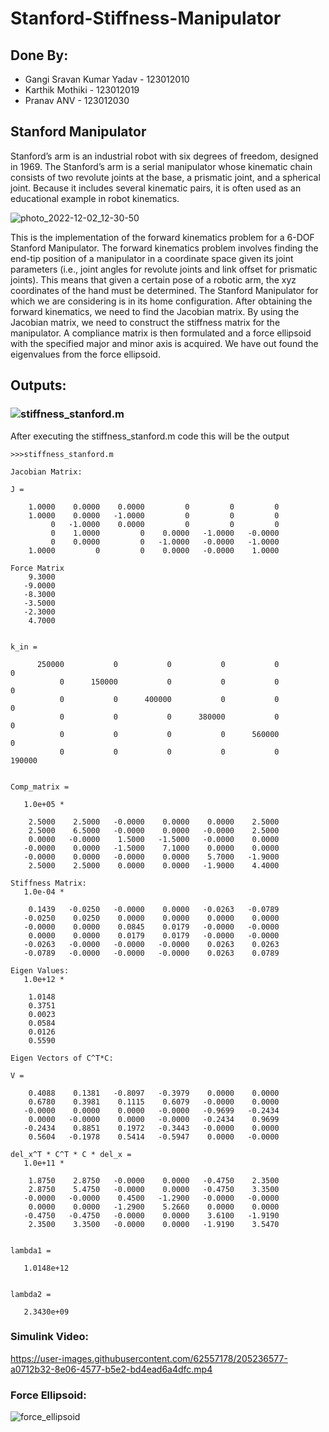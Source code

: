 # Stanford-Stiffness-Manipulator

## Done By: 
- Gangi Sravan Kumar Yadav - 123012010
- Karthik Mothiki - 123012019
- Pranav ANV - 123012030

## Stanford Manipulator
Stanford’s arm is an industrial robot with six degrees of freedom, designed in 1969. The Stanford’s arm is a serial manipulator whose kinematic chain consists of two revolute joints at the base, a prismatic joint, and a spherical joint. Because it includes several kinematic pairs, it is often used as an educational example in robot kinematics.

![photo_2022-12-02_12-30-50](https://user-images.githubusercontent.com/62557178/205234556-b4364210-5383-421a-a0e8-10341d2370c5.jpg)

This is the implementation of the forward kinematics problem for a 6-DOF Stanford Manipulator. The forward kinematics problem involves finding the end-tip position of a manipulator in a coordinate space given its joint parameters (i.e., joint angles for revolute joints and link offset for prismatic joints). This means that given a certain pose of a robotic arm, the xyz coordinates of the hand must be determined. The Stanford Manipulator for which we are considering is in its home configuration.
After obtaining the forward kinematics, we need to find the Jacobian matrix. By using the Jacobian matrix, we need to construct the stiffness matrix for the manipulator. A compliance matrix is then formulated and a force ellipsoid with the specified major and minor axis is acquired. We have out found the eigenvalues from the force ellipsoid.

## Outputs:

### ![stiffness_stanford.m](https://github.com/KarthikMothiki/Stanford-Stiffness-Manipulator/blob/main/matlab-codes/stanford_stiffness.m)
After executing the stiffness_stanford.m code this will be the output

```
>>>stiffness_stanford.m

Jacobian Matrix:

J =

    1.0000    0.0000    0.0000         0         0         0
    1.0000    0.0000   -1.0000         0         0         0
         0   -1.0000    0.0000         0         0         0
         0    1.0000         0    0.0000   -1.0000   -0.0000
         0    0.0000         0   -1.0000   -0.0000   -1.0000
    1.0000         0         0    0.0000   -0.0000    1.0000

Force Matrix
    9.3000
   -9.0000
   -8.3000
   -3.5000
   -2.3000
    4.7000


k_in =

      250000           0           0           0           0           0
           0      150000           0           0           0           0
           0           0      400000           0           0           0
           0           0           0      380000           0           0
           0           0           0           0      560000           0
           0           0           0           0           0      190000


Comp_matrix =

   1.0e+05 *

    2.5000    2.5000   -0.0000    0.0000    0.0000    2.5000
    2.5000    6.5000   -0.0000    0.0000   -0.0000    2.5000
    0.0000   -0.0000    1.5000   -1.5000   -0.0000    0.0000
   -0.0000    0.0000   -1.5000    7.1000    0.0000    0.0000
   -0.0000    0.0000   -0.0000    0.0000    5.7000   -1.9000
    2.5000    2.5000    0.0000    0.0000   -1.9000    4.4000

Stiffness Matrix:
   1.0e-04 *

    0.1439   -0.0250   -0.0000    0.0000   -0.0263   -0.0789
   -0.0250    0.0250    0.0000    0.0000    0.0000    0.0000
   -0.0000    0.0000    0.0845    0.0179   -0.0000   -0.0000
    0.0000    0.0000    0.0179    0.0179   -0.0000   -0.0000
   -0.0263   -0.0000   -0.0000   -0.0000    0.0263    0.0263
   -0.0789   -0.0000   -0.0000   -0.0000    0.0263    0.0789

Eigen Values:
   1.0e+12 *

    1.0148
    0.3751
    0.0023
    0.0584
    0.0126
    0.5590

Eigen Vectors of C^T*C:

V =

    0.4088    0.1381   -0.8097   -0.3979    0.0000    0.0000
    0.6780    0.3981    0.1115    0.6079   -0.0000    0.0000
   -0.0000    0.0000    0.0000   -0.0000   -0.9699   -0.2434
    0.0000   -0.0000    0.0000   -0.0000   -0.2434    0.9699
   -0.2434    0.8851    0.1972   -0.3443   -0.0000    0.0000
    0.5604   -0.1978    0.5414   -0.5947    0.0000   -0.0000

del_x^T * C^T * C * del_x = 
   1.0e+11 *

    1.8750    2.8750   -0.0000    0.0000   -0.4750    2.3500
    2.8750    5.4750   -0.0000    0.0000   -0.4750    3.3500
   -0.0000   -0.0000    0.4500   -1.2900   -0.0000   -0.0000
    0.0000    0.0000   -1.2900    5.2660    0.0000    0.0000
   -0.4750   -0.4750   -0.0000    0.0000    3.6100   -1.9190
    2.3500    3.3500   -0.0000    0.0000   -1.9190    3.5470


lambda1 =

   1.0148e+12


lambda2 =

   2.3430e+09

```

### Simulink Video:


https://user-images.githubusercontent.com/62557178/205236577-a0712b32-8e06-4577-b5e2-bd4ead6a4dfc.mp4

### Force Ellipsoid:
![force_ellipsoid](https://user-images.githubusercontent.com/62557178/205236717-ae95c26a-c945-4f46-8606-890256429195.png)

